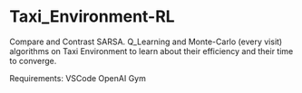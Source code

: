 # Taxi_Environment-RL
Compare and Contrast SARSA. Q_Learning and Monte-Carlo (every visit) algorithms on Taxi Environment to learn about their efficiency and their time to converge.

Requirements:
VSCode
OpenAI Gym

